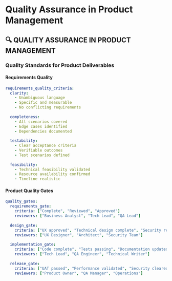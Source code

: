 <!-- version: shard-20250825154349 -->
<!-- last-updated: 2025-08-25T15:43:49Z -->
<!-- document-type: engineering-rule-shard -->
<!-- parent-document: consolidated-rules -->

# Quality Assurance in Product Management

## 🔍 **QUALITY ASSURANCE IN PRODUCT MANAGEMENT**

### **Quality Standards for Product Deliverables**

#### **Requirements Quality**
```yaml
requirements_quality_criteria:
  clarity:
    - Unambiguous language
    - Specific and measurable
    - No conflicting requirements
    
  completeness:
    - All scenarios covered
    - Edge cases identified
    - Dependencies documented
    
  testability:
    - Clear acceptance criteria
    - Verifiable outcomes
    - Test scenarios defined
    
  feasibility:
    - Technical feasibility validated
    - Resource availability confirmed
    - Timeline realistic
```

#### **Product Quality Gates**
```yaml
quality_gates:
  requirements_gate:
    criteria: ["Complete", "Reviewed", "Approved"]
    reviewers: ["Business Analyst", "Tech Lead", "QA Lead"]
    
  design_gate:
    criteria: ["UX approved", "Technical design complete", "Security reviewed"]
    reviewers: ["UX Designer", "Architect", "Security Team"]
    
  implementation_gate:
    criteria: ["Code complete", "Tests passing", "Documentation updated"]
    reviewers: ["Tech Lead", "QA Engineer", "Technical Writer"]
    
  release_gate:
    criteria: ["UAT passed", "Performance validated", "Security cleared"]
    reviewers: ["Product Owner", "QA Manager", "Operations"]
```

